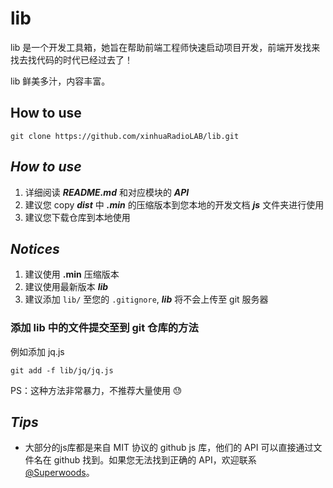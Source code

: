 # **lib**

lib 是一个开发工具箱，她旨在帮助前端工程师快速启动项目开发，前端开发找来找去找代码的时代已经过去了！

lib 鲜美多汁，内容丰富。

## How to use

```shell
git clone https://github.com/xinhuaRadioLAB/lib.git
```

## **_How to use_**

1.  详细阅读 **_README.md_** 和对应模块的 **_API_**
2.  建议您 copy **_dist_** 中 **_.min_** 的压缩版本到您本地的开发文档 **_js_** 文件夹进行使用
3.  建议您下载仓库到本地使用

## **_Notices_**

1.  建议使用 **.min** 压缩版本
2.  建议使用最新版本 **_lib_**
3.  建议添加 `lib/` 至您的 `.gitignore`, **_lib_** 将不会上传至 git 服务器

### 添加 lib 中的文件提交至到 git 仓库的方法

例如添加 jq.js 

```shell
git add -f lib/jq/jq.js
```

PS：这种方法非常暴力，不推荐大量使用 😓

## **_Tips_**

-   大部分的js库都是来自 MIT 协议的 github js 库，他们的 API 可以直接通过文件名在 github 找到。如果您无法找到正确的 API，欢迎联系[@Superwoods](https://github.com/superwoods)。
